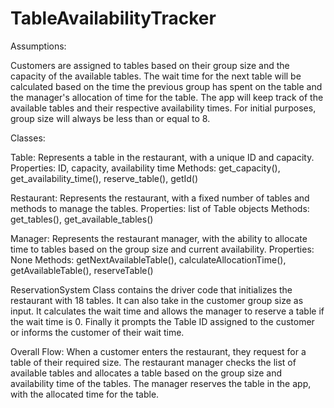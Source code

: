 # TableAvailabilityTracker

Assumptions:

Customers are assigned to tables based on their group size and the capacity of the available tables.
The wait time for the next table will be calculated based on the time the previous group has spent on the table and the manager's allocation of time for the table.
The app will keep track of the available tables and their respective availability times.
For initial purposes, group size will always be less than or equal to 8.

Classes:

Table: Represents a table in the restaurant, with a unique ID and capacity.
Properties: ID, capacity, availability time
Methods: get_capacity(), get_availability_time(), reserve_table(), getId()

Restaurant: Represents the restaurant, with a fixed number of tables and methods to manage the tables.
Properties: list of Table objects
Methods: get_tables(), get_available_tables()

Manager: Represents the restaurant manager, with the ability to allocate time to tables based on the group size and current availability.
Properties: None
Methods: getNextAvailableTable(), calculateAllocationTime(), getAvailableTable(), reserveTable()

ReservationSystem Class contains the driver code that initializes the restaurant with 18 tables. It can also take in the customer group size as input. It calculates the wait time and allows the manager to reserve a table if the wait time is 0. Finally it prompts the Table ID assigned to the customer or informs the customer of their wait time.

Overall Flow:
When a customer enters the restaurant, they request for a table of their required size.
The restaurant manager checks the list of available tables and allocates a table based on the group size and availability time of the tables.
The manager reserves the table in the app, with the allocated time for the table.
